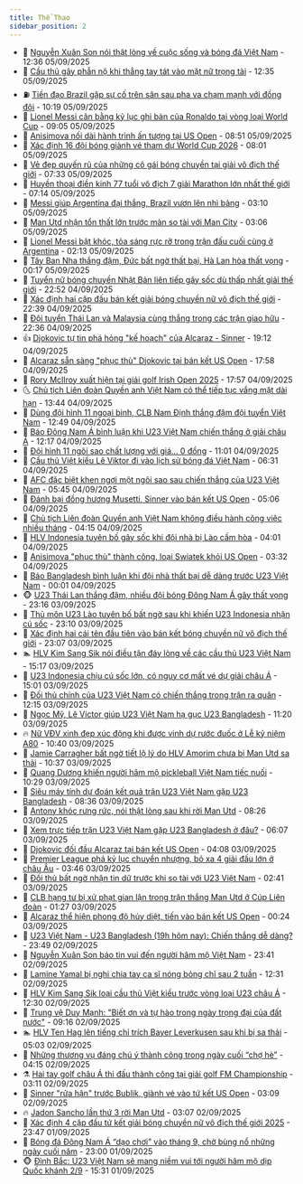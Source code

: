 ```yaml
---
title: Thể Thao
sidebar_position: 2
---
```


<!-- dantri-the-thao:START -->
- 🎡 [Nguyễn Xuân Son nói thật lòng về cuộc sống và bóng đá Việt Nam](https://dantri.com.vn/the-thao/nguyen-xuan-son-noi-that-long-ve-cuoc-song-va-bong-da-viet-nam-20250905192020904.htm) - 12:36 05/09/2025
- 💯 [Cầu thủ gây phẫn nộ khi thẳng tay tát vào mặt nữ trọng tài](https://dantri.com.vn/the-thao/cau-thu-gay-phan-no-khi-thang-tay-tat-vao-mat-nu-trong-tai-20250905193447080.htm) - 12:35 05/09/2025
- ⛽️ [Tiền đạo Brazil gặp sự cố trên sân sau pha va chạm mạnh với đồng đội](https://dantri.com.vn/the-thao/tien-dao-brazil-gap-su-co-tren-san-sau-pha-va-cham-manh-voi-dong-doi-20250905171508007.htm) - 10:19 05/09/2025
- 💃 [Lionel Messi cân bằng kỷ lục ghi bàn của Ronaldo tại vòng loại World Cup](https://dantri.com.vn/the-thao/lionel-messi-can-bang-ky-luc-ghi-ban-cua-ronaldo-tai-vong-loai-world-cup-20250905154433906.htm) - 09:05 05/09/2025
- 🌈 [Anisimova nối dài hành trình ấn tượng tại US Open](https://dantri.com.vn/the-thao/anisimova-noi-dai-hanh-trinh-an-tuong-tai-us-open-20250905154708690.htm) - 08:51 05/09/2025
- 🦅 [Xác định 16 đội bóng giành vé tham dự World Cup 2026](https://dantri.com.vn/the-thao/xac-dinh-16-doi-bong-gianh-ve-tham-du-world-cup-2026-20250905133643478.htm) - 08:01 05/09/2025
- 🌝 [Vẻ đẹp quyến rũ của những cô gái bóng chuyền tại giải vô địch thế giới](https://dantri.com.vn/the-thao/ve-dep-quyen-ru-cua-nhung-co-gai-bong-chuyen-tai-giai-vo-dich-the-gioi-20250905125911964.htm) - 07:33 05/09/2025
- 🚀 [Huyền thoại điền kinh 77 tuổi vô địch 7 giải Marathon lớn nhất thế giới](https://dantri.com.vn/the-thao/huyen-thoai-dien-kinh-77-tuoi-vo-dich-7-giai-marathon-lon-nhat-the-gioi-20250905141417823.htm) - 07:14 05/09/2025
- 🎉 [Messi giúp Argentina đại thắng, Brazil vươn lên nhì bảng](https://dantri.com.vn/the-thao/messi-giup-argentina-dai-thang-brazil-vuon-len-nhi-bang-20250905091458770.htm) - 03:10 05/09/2025
- 📝 [Man Utd nhận tổn thất lớn trước màn so tài với Man City](https://dantri.com.vn/the-thao/man-utd-nhan-ton-that-lon-truoc-man-so-tai-voi-man-city-20250904231442813.htm) - 03:06 05/09/2025
- 🦄 [Lionel Messi bật khóc, tỏa sáng rực rỡ trong trận đấu cuối cùng ở Argentina](https://dantri.com.vn/the-thao/lionel-messi-bat-khoc-toa-sang-ruc-ro-trong-tran-dau-cuoi-cung-o-argentina-20250905091312800.htm) - 02:13 05/09/2025
- 🎉 [Tây Ban Nha thắng đậm, Đức bất ngờ thất bại, Hà Lan hòa thất vọng](https://dantri.com.vn/the-thao/tay-ban-nha-thang-dam-duc-bat-ngo-that-bai-ha-lan-hoa-that-vong-20250905060239147.htm) - 00:17 05/09/2025
- 💼 [Tuyển nữ bóng chuyền Nhật Bản liên tiếp gây sốc dù thấp nhất giải thế giới](https://dantri.com.vn/the-thao/tuyen-nu-bong-chuyen-nhat-ban-lien-tiep-gay-soc-du-thap-nhat-giai-the-gioi-20250904180323136.htm) - 22:52 04/09/2025
- 🤡 [Xác định hai cặp đấu bán kết giải bóng chuyền nữ vô địch thế giới](https://dantri.com.vn/the-thao/xac-dinh-hai-cap-dau-ban-ket-giai-bong-chuyen-nu-vo-dich-the-gioi-20250905011027129.htm) - 22:39 04/09/2025
- 🦆 [Đội tuyển Thái Lan và Malaysia cùng thắng trong các trận giao hữu](https://dantri.com.vn/the-thao/doi-tuyen-thai-lan-va-malaysia-cung-thang-trong-cac-tran-giao-huu-20250905014509163.htm) - 22:36 04/09/2025
- 👍 [Djokovic tự tin phá hỏng &quot;kế hoạch&quot; của Alcaraz - Sinner](https://dantri.com.vn/the-thao/djokovic-tu-tin-pha-hong-ke-hoach-cua-alcaraz-sinner-20250904114656243.htm) - 19:12 04/09/2025
- 💼 [Alcaraz sẵn sàng &quot;phục thù&quot; Djokovic tại bán kết US Open](https://dantri.com.vn/the-thao/alcaraz-san-sang-phuc-thu-djokovic-tai-ban-ket-us-open-20250904110610660.htm) - 17:58 04/09/2025
- 🦒 [Rory McIlroy xuất hiện tại giải golf Irish Open 2025](https://dantri.com.vn/the-thao/rory-mcilroy-xuat-hien-tai-giai-golf-irish-open-2025-20250904212404589.htm) - 17:57 04/09/2025
- 🌜 [Chủ tịch Liên đoàn Quyền anh Việt Nam có thể tiếp tục vắng mặt dài hạn](https://dantri.com.vn/the-thao/chu-tich-lien-doan-quyen-anh-viet-nam-co-the-tiep-tuc-vang-mat-dai-han-20250904203757717.htm) - 13:44 04/09/2025
- 🦆 [Dùng đội hình 11 ngoại binh, CLB Nam Định thắng đậm đội tuyển Việt Nam](https://dantri.com.vn/the-thao/dung-doi-hinh-11-ngoai-binh-clb-nam-dinh-thang-dam-doi-tuyen-viet-nam-20250904194647235.htm) - 12:49 04/09/2025
- 💪 [Báo Đông Nam Á bình luận khi U23 Việt Nam chiến thắng ở giải châu Á](https://dantri.com.vn/the-thao/bao-dong-nam-a-binh-luan-khi-u23-viet-nam-chien-thang-o-giai-chau-a-20250904191648217.htm) - 12:17 04/09/2025
- 🧠 [Đội hình 11 ngôi sao chất lượng với giá… 0 đồng](https://dantri.com.vn/the-thao/doi-hinh-11-ngoi-sao-chat-luong-voi-gia-0-dong-20250904164205138.htm) - 11:01 04/09/2025
- 🦄 [Cầu thủ Việt kiều Lê Viktor đi vào lịch sử bóng đá Việt Nam](https://dantri.com.vn/the-thao/cau-thu-viet-kieu-le-viktor-di-vao-lich-su-bong-da-viet-nam-20250904112835354.htm) - 06:31 04/09/2025
- 🥸 [AFC đặc biệt khen ngợi một ngôi sao sau chiến thắng của U23 Việt Nam](https://dantri.com.vn/the-thao/afc-dac-biet-khen-ngoi-mot-ngoi-sao-sau-chien-thang-cua-u23-viet-nam-20250904124456626.htm) - 05:45 04/09/2025
- 🤠 [Đánh bại đồng hương Musetti, Sinner vào bán kết US Open](https://dantri.com.vn/the-thao/danh-bai-dong-huong-musetti-sinner-vao-ban-ket-us-open-20250904120629654.htm) - 05:06 04/09/2025
- 👺 [Chủ tịch Liên đoàn Quyền anh Việt Nam không điều hành công việc nhiều tháng](https://dantri.com.vn/the-thao/chu-tich-lien-doan-quyen-anh-viet-nam-khong-dieu-hanh-cong-viec-nhieu-thang-20250904110426481.htm) - 04:15 04/09/2025
- 📝 [HLV Indonesia tuyên bố gây sốc khi đội nhà bị Lào cầm hòa](https://dantri.com.vn/the-thao/hlv-indonesia-tuyen-bo-gay-soc-khi-doi-nha-bi-lao-cam-hoa-20250904110118630.htm) - 04:01 04/09/2025
- 🦆 [Anisimova &quot;phục thù&quot; thành công, loại Swiatek khỏi US Open](https://dantri.com.vn/the-thao/anisimova-phuc-thu-thanh-cong-loai-swiatek-khoi-us-open-20250904103205381.htm) - 03:32 04/09/2025
- 🥳 [Báo Bangladesh bình luận khi đội nhà thất bại dễ dàng trước U23 Việt Nam](https://dantri.com.vn/the-thao/bao-bangladesh-binh-luan-khi-doi-nha-that-bai-de-dang-truoc-u23-viet-nam-20250904004418816.htm) - 00:01 04/09/2025
- 🐵 [U23 Thái Lan thắng đậm, nhiều đội bóng Đông Nam Á gây thất vọng](https://dantri.com.vn/the-thao/u23-thai-lan-thang-dam-nhieu-doi-bong-dong-nam-a-gay-that-vong-20250903225703738.htm) - 23:16 03/09/2025
- 🤩 [Thủ môn U23 Lào tuyên bố bất ngờ sau khi khiến U23 Indonesia nhận cú sốc](https://dantri.com.vn/the-thao/thu-mon-u23-lao-tuyen-bo-bat-ngo-sau-khi-khien-u23-indonesia-nhan-cu-soc-20250903234242215.htm) - 23:10 03/09/2025
- 🤠 [Xác định hai cái tên đầu tiên vào bán kết bóng chuyền nữ vô địch thế giới](https://dantri.com.vn/the-thao/xac-dinh-hai-cai-ten-dau-tien-vao-ban-ket-bong-chuyen-nu-vo-dich-the-gioi-20250903235144959.htm) - 23:07 03/09/2025
- 🏊 [HLV Kim Sang Sik nói điều tận đáy lòng về các cầu thủ U23 Việt Nam](https://dantri.com.vn/the-thao/hlv-kim-sang-sik-noi-dieu-tan-day-long-ve-cac-cau-thu-u23-viet-nam-20250903221214813.htm) - 15:17 03/09/2025
- 🗽 [U23 Indonesia chịu cú sốc lớn, có nguy cơ mất vé dự giải châu Á](https://dantri.com.vn/the-thao/u23-indonesia-chiu-cu-soc-lon-co-nguy-co-mat-ve-du-giai-chau-a-20250903215558777.htm) - 15:01 03/09/2025
- 🚀 [Đối thủ chính của U23 Việt Nam có chiến thắng trong trận ra quân](https://dantri.com.vn/the-thao/doi-thu-chinh-cua-u23-viet-nam-co-chien-thang-trong-tran-ra-quan-20250903185840147.htm) - 12:15 03/09/2025
- 🎉 [Ngọc Mỹ, Lê Victor giúp U23 Việt Nam hạ gục U23 Bangladesh](https://dantri.com.vn/the-thao/ngoc-my-le-victor-giup-u23-viet-nam-ha-guc-u23-bangladesh-20250903111944930.htm) - 11:20 03/09/2025
- 🔥 [Nữ VĐV xinh đẹp xúc động khi được vinh dự rước đuốc ở Lễ kỷ niệm A80](https://dantri.com.vn/the-thao/nu-vdv-xinh-dep-xuc-dong-khi-duoc-vinh-du-ruoc-duoc-o-le-ky-niem-a80-20250903112402872.htm) - 10:40 03/09/2025
- 🎉 [Jamie Carragher bất ngờ tiết lộ lý do HLV Amorim chưa bị Man Utd sa thải](https://dantri.com.vn/the-thao/jamie-carragher-bat-ngo-tiet-lo-ly-do-hlv-amorim-chua-bi-man-utd-sa-thai-20250903132743165.htm) - 10:37 03/09/2025
- 🎡 [Quang Dương khiến người hâm mộ pickleball Việt Nam tiếc nuối](https://dantri.com.vn/the-thao/quang-duong-khien-nguoi-ham-mo-pickleball-viet-nam-tiec-nuoi-20250903144157957.htm) - 10:29 03/09/2025
- 🐻 [Siêu máy tính dự đoán kết quả trận U23 Việt Nam gặp U23 Bangladesh](https://dantri.com.vn/the-thao/sieu-may-tinh-du-doan-ket-qua-tran-u23-viet-nam-gap-u23-bangladesh-20250903153649806.htm) - 08:36 03/09/2025
- 🌊 [Antony khóc rưng rức, nói thật lòng sau khi rời Man Utd](https://dantri.com.vn/the-thao/antony-khoc-rung-ruc-noi-that-long-sau-khi-roi-man-utd-20250903152649360.htm) - 08:26 03/09/2025
- 💃 [Xem trực tiếp trận U23 Việt Nam gặp U23 Bangladesh ở đâu?](https://dantri.com.vn/the-thao/xem-truc-tiep-tran-u23-viet-nam-gap-u23-bangladesh-o-dau-20250903130657956.htm) - 06:07 03/09/2025
- 🤔 [Djokovic đối đầu Alcaraz tại bán kết US Open](https://dantri.com.vn/the-thao/djokovic-doi-dau-alcaraz-tai-ban-ket-us-open-20250903110354731.htm) - 04:08 03/09/2025
- 🤭 [Premier League phá kỷ lục chuyển nhượng, bỏ xa 4 giải đấu lớn ở châu Âu](https://dantri.com.vn/the-thao/premier-league-pha-ky-luc-chuyen-nhuong-bo-xa-4-giai-dau-lon-o-chau-au-20250903094950264.htm) - 03:46 03/09/2025
- 👹 [Đối thủ bất ngờ nhận tin dữ trước khi so tài với U23 Việt Nam](https://dantri.com.vn/the-thao/doi-thu-bat-ngo-nhan-tin-du-truoc-khi-so-tai-voi-u23-viet-nam-20250903094138668.htm) - 02:41 03/09/2025
- 🗽 [CLB hạng tư bị xử phạt gian lận trong trận thắng Man Utd ở Cúp Liên đoàn](https://dantri.com.vn/the-thao/clb-hang-tu-bi-xu-phat-gian-lan-trong-tran-thang-man-utd-o-cup-lien-doan-20250903074829149.htm) - 01:27 03/09/2025
- 🥳 [Alcaraz thể hiện phong độ hủy diệt, tiến vào bán kết US Open](https://dantri.com.vn/the-thao/alcaraz-the-hien-phong-do-huy-diet-tien-vao-ban-ket-us-open-20250903072338648.htm) - 00:24 03/09/2025
- 💃 [U23 Việt Nam - U23 Bangladesh &lpar;19h hôm nay&rpar;: Chiến thắng dễ dàng?](https://dantri.com.vn/the-thao/u23-viet-nam-u23-bangladesh-19h-hom-nay-chien-thang-de-dang-20250902230628673.htm) - 23:49 02/09/2025
- 🧰 [Nguyễn Xuân Son báo tin vui đến người hâm mộ Việt Nam](https://dantri.com.vn/the-thao/nguyen-xuan-son-bao-tin-vui-den-nguoi-ham-mo-viet-nam-20250903000242529.htm) - 23:41 02/09/2025
- 💪 [Lamine Yamal bị nghi chia tay ca sĩ nóng bỏng chỉ sau 2 tuần](https://dantri.com.vn/the-thao/lamine-yamal-bi-nghi-chia-tay-ca-si-nong-bong-chi-sau-2-tuan-20250902172932153.htm) - 12:31 02/09/2025
- 🚀 [HLV Kim Sang Sik loại cầu thủ Việt kiều trước vòng loại U23 châu Á](https://dantri.com.vn/the-thao/hlv-kim-sang-sik-loai-cau-thu-viet-kieu-truoc-vong-loai-u23-chau-a-20250902195756096.htm) - 12:30 02/09/2025
- 🤠 [Trung vệ Duy Mạnh: &quot;Biết ơn và tự hào trong ngày trọng đại của đất nước&quot;](https://dantri.com.vn/the-thao/trung-ve-duy-manh-biet-on-va-tu-hao-trong-ngay-trong-dai-cua-dat-nuoc-20250902155229502.htm) - 09:16 02/09/2025
- 🏊 [HLV Ten Hag lên tiếng chỉ trích Bayer Leverkusen sau khi bị sa thải](https://dantri.com.vn/the-thao/hlv-ten-hag-len-tieng-chi-trich-bayer-leverkusen-sau-khi-bi-sa-thai-20250902104512657.htm) - 05:03 02/09/2025
- 🦄 [Những thương vụ đáng chú ý thành công trong ngày cuối “chợ hè”](https://dantri.com.vn/the-thao/nhung-thuong-vu-dang-chu-y-thanh-cong-trong-ngay-cuoi-cho-he-20250902105728318.htm) - 04:15 02/09/2025
- ⚗️ [Hai tay golf châu Á thi đấu thành công tại giải golf FM Championship](https://dantri.com.vn/the-thao/hai-tay-golf-chau-a-thi-dau-thanh-cong-tai-giai-golf-fm-championship-20250902131225294.htm) - 03:11 02/09/2025
- 🥷 [Sinner &quot;rửa hận&quot; trước Bublik, giành vé vào tứ kết US Open](https://dantri.com.vn/the-thao/sinner-rua-han-truoc-bublik-gianh-ve-vao-tu-ket-us-open-20250902100905700.htm) - 03:09 02/09/2025
- 🔥 [Jadon Sancho lần thứ 3 rời Man Utd](https://dantri.com.vn/the-thao/jadon-sancho-lan-thu-3-roi-man-utd-20250902100209086.htm) - 03:07 02/09/2025
- 🦅 [Xác định 4 cặp đấu tứ kết giải bóng chuyền nữ vô địch thế giới 2025](https://dantri.com.vn/the-thao/xac-dinh-4-cap-dau-tu-ket-giai-bong-chuyen-nu-vo-dich-the-gioi-2025-20250902000510056.htm) - 23:47 01/09/2025
- 🌝 [Bóng đá Đông Nam Á “dạo chơi” vào tháng 9, chờ bùng nổ những ngày cuối năm](https://dantri.com.vn/the-thao/bong-da-dong-nam-a-dao-choi-vao-thang-9-cho-bung-no-nhung-ngay-cuoi-nam-20250901162909056.htm) - 23:00 01/09/2025
- 🐵 [Đình Bắc: U23 Việt Nam sẽ mang niềm vui tới người hâm mộ dịp Quốc khánh 2/9](https://dantri.com.vn/the-thao/dinh-bac-u23-viet-nam-se-mang-niem-vui-toi-nguoi-ham-mo-dip-quoc-khanh-29-20250901222816641.htm) - 15:31 01/09/2025<!-- dantri-the-thao:END -->

